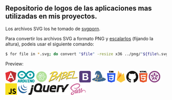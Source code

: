 ## Repositorio de logos de las aplicaciones mas utilizadas en mis proyectos.

Los archivos SVG los he tomado de [svgporn][svgporn-link].

Para convertir los archivos SVG a formato PNG y [escalarlos][howtogeek-link] (fijando la altura), podeis usar el siguiente comando:

```bash
$ for file in *.svg; do convert "$file" -resize x36 ../png/"${file%.svg}.png"; done
```

Preview:

![angular](./png/angular.png)
![arduino](./png/arduino.png)
![atom](./png/atom.png)
![babel](./png/babel.png)
![bootstrap](./png/bootstrap.png)
![browserify](./png/browserify.png)
![css](./png/css-3.png)
![firebase](./png/firebase.png)
![github](./png/github.png)
![html-5](./png/html-5.png)
![jasmine](./png/jasmine.png)
![javascript](./png/javascript.png)
![jquery](./png/jquery.png)
![sass](./png/sass.png)

[svgporn-link]: https://svgporn.com

[howtogeek-link]: https://www.howtogeek.com/109369/how-to-quickly-resize-convert-modify-images-from-the-linux-terminal/